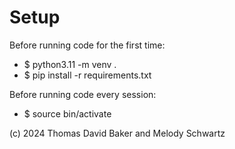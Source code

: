 # Setup

Before running code for the first time:

- $ python3.11 -m venv .
- $ pip install -r requirements.txt

Before running code every session:

- $ source bin/activate

(c) 2024 Thomas David Baker and Melody Schwartz
